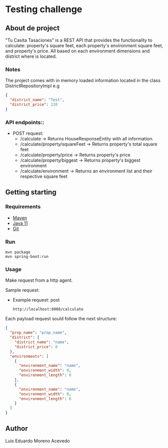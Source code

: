 # Testing challenge

## About de project

"Tu Casita Tasaciones" is a REST API that provides the functionality to calculate:
property's square feet, each property's environment square feet, and property's price. All based on each environment
dimensions and district where is located.

### Notes

The project comes with in memory loaded information located in the class DistrictRepositoryImpl e.g

```json
{
  "district_name": "Test",
  "district_price": 220
}
```


### API endpoints::

- POST request:
    - /calculate -> Returns HouseResponseEntity with all information.
    - /calculate/property/squareFeet -> Returns property's total square feet
    - /calculate/property/price -> Returns property's price
    - /calculate/property/biggest -> Returns property's biggest environment
    - /calculate/environment -> Returns an environment list and their respective square feet

## Getting starting

### Requirements

* [Maven](https://maven.apache.org/)
* [Java 11](https://www.oracle.com/co/java/technologies/javase-jdk11-downloads.html)
* [Git](https://git-scm.com/)

### Run

`````
mvn package
mvn spring-boot:run
`````

### Usage

Make request from a http agent.

Sample request:

- Example request: post
  ```
  http://localhost:8080/calculate
  ```

Each payload request sould follow the next structure:

```json
{
  "prop_name": "prop_name",
  "district": {
    "district_name": "name",
    "district_price": 0
  },
  "environments": [
    {
      "environment_name": "name",
      "environment_width": 0,
      "environment_length": 0
    },
    {
      "environment_name": "name",
      "environment_width": 0,
      "environment_length": 0
    }
  ]
}
```

## Author

Luis Eduardo Moreno Acevedo
